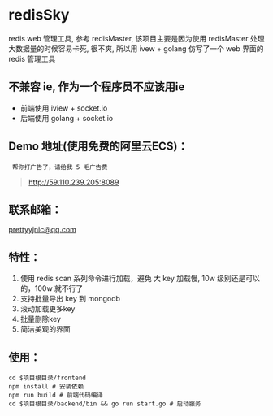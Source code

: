 # redisSky
redis web 管理工具, 参考 redisMaster, 该项目主要是因为使用 redisMaster 处理大数据量的时候容易卡死, 很不爽, 所以用 ivew + golang 仿写了一个 web 界面的 redis 管理工具

## 不兼容 ie, 作为一个程序员不应该用ie
- 前端使用 iview + socket.io
- 后端使用 golang + socket.io

## Demo 地址(使用免费的阿里云ECS)：
` 帮你打广告了，请给我 5 毛广告费`
> http://59.110.239.205:8089

## 联系邮箱：
prettyyjnic@qq.com

## 特性：
1. 使用 redis scan 系列命令进行加载，避免 大 key 加载慢, 10w 级别还是可以的，100w 就不行了
2. 支持批量导出 key 到 mongodb
3. 滚动加载更多key
4. 批量删除key
5. 简洁美观的界面

## 使用：
```
cd $项目根目录/frontend 
npm install # 安装依赖
npm run build # 前端代码编译
cd $项目根目录/backend/bin && go run start.go # 启动服务
```

